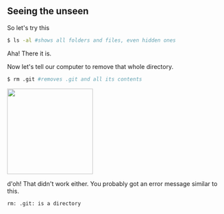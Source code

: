 ##  Seeing the unseen

So let's try this
```bash
$ ls -al #shows all folders and files, even hidden ones
```
Aha! There it is. <!-- .element: class="fragment" data-fragment-index="1" -->

Now let's tell our computer to remove that whole directory. <!-- .element: class="fragment" data-fragment-index="2" -->

```bash
$ rm .git #removes .git and all its contents
```
<!-- .element: class="fragment" data-fragment-index="2" -->

<img src="images/redpandajumpfail.gif" width="200" class="fragment" data-fragment-index="3" />

d'oh!  That didn't work either. You probably got an error message similar to this. <!-- .element: class="fragment" data-fragment-index="3" -->
```bash
rm: .git: is a directory
```
<!-- .element: class="fragment" data-fragment-index="3" -->
